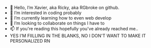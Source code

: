 - 👋 Hello, I’m Xavier, aka Ricky, aka RGbroke on github.
- 👀 I’m interested in coding probably
- 🌱 I’m currently learning how to even web develop
- 💞️ I’m looking to collaborate on things I have to
- 📫 If you're reading this hopefully you've already reached me.. <NOT INMPORANT RN>
- YES I'M FIILLING IN THE BLANKS, NO I DON'T WANT TO MAKE IT PERSONALIZED RN

<!---
RGbroke/RGbroke is a ✨ special ✨ repository because its `README.md` (this file) appears on your GitHub profile.
You can click the Preview link to take a look at your changes.
--->
